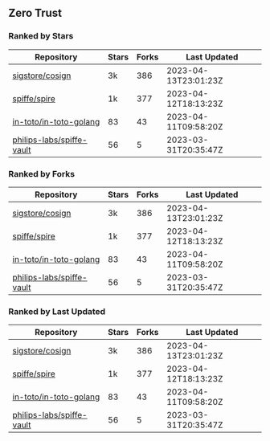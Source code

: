 ## Zero Trust

### Ranked by Stars

| Repository | Stars | Forks | Last Updated |
|------------|-------|-------|--------------|
| [sigstore/cosign](https://github.com/sigstore/cosign) | 3k | 386 | 2023-04-13T23:01:23Z |
| [spiffe/spire](https://github.com/spiffe/spire) | 1k | 377 | 2023-04-12T18:13:23Z |
| [in-toto/in-toto-golang](https://github.com/in-toto/in-toto-golang) | 83 | 43 | 2023-04-11T09:58:20Z |
| [philips-labs/spiffe-vault](https://github.com/philips-labs/spiffe-vault) | 56 | 5 | 2023-03-31T20:35:47Z |

### Ranked by Forks

| Repository | Stars | Forks | Last Updated |
|------------|-------|-------|--------------|
| [sigstore/cosign](https://github.com/sigstore/cosign) | 3k | 386 | 2023-04-13T23:01:23Z |
| [spiffe/spire](https://github.com/spiffe/spire) | 1k | 377 | 2023-04-12T18:13:23Z |
| [in-toto/in-toto-golang](https://github.com/in-toto/in-toto-golang) | 83 | 43 | 2023-04-11T09:58:20Z |
| [philips-labs/spiffe-vault](https://github.com/philips-labs/spiffe-vault) | 56 | 5 | 2023-03-31T20:35:47Z |

### Ranked by Last Updated

| Repository | Stars | Forks | Last Updated |
|------------|-------|-------|--------------|
| [sigstore/cosign](https://github.com/sigstore/cosign) | 3k | 386 | 2023-04-13T23:01:23Z |
| [spiffe/spire](https://github.com/spiffe/spire) | 1k | 377 | 2023-04-12T18:13:23Z |
| [in-toto/in-toto-golang](https://github.com/in-toto/in-toto-golang) | 83 | 43 | 2023-04-11T09:58:20Z |
| [philips-labs/spiffe-vault](https://github.com/philips-labs/spiffe-vault) | 56 | 5 | 2023-03-31T20:35:47Z |


